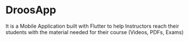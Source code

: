 # DroosApp
It is a Mobile Application built with Flutter to help Instructors reach their students with the material needed for their course (Videos, PDFs, Exams)
